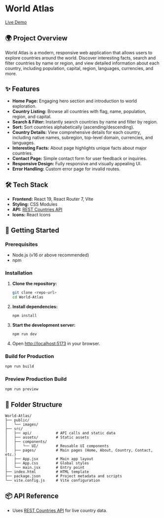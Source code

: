 # World Atlas

[Live Demo](https://world-atlas-delta.vercel.app/)

## 🌍 Project Overview

World Atlas is a modern, responsive web application that allows users to explore countries around the world. Discover interesting facts, search and filter countries by name or region, and view detailed information about each country, including population, capital, region, languages, currencies, and more.

## ✨ Features

- **Home Page:** Engaging hero section and introduction to world exploration.
- **Country Listing:** Browse all countries with flag, name, population, region, and capital.
- **Search & Filter:** Instantly search countries by name and filter by region.
- **Sort:** Sort countries alphabetically (ascending/descending).
- **Country Details:** View comprehensive details for each country, including native names, subregion, top-level domain, currencies, and languages.
- **Interesting Facts:** About page highlights unique facts about major countries.
- **Contact Page:** Simple contact form for user feedback or inquiries.
- **Responsive Design:** Fully responsive and visually appealing UI.
- **Error Handling:** Custom error page for invalid routes.

## 🛠️ Tech Stack

- **Frontend:** React 19, React Router 7, Vite
- **Styling:** CSS Modules
- **API:** [REST Countries API](https://restcountries.com/)
- **Icons:** React Icons

## 🚀 Getting Started

### Prerequisites

- Node.js (v16 or above recommended)
- npm

### Installation

1. **Clone the repository:**
   ```bash
   git clone <repo-url>
   cd World-Atlas
   ```
2. **Install dependencies:**
   ```bash
   npm install
   ```
3. **Start the development server:**
   ```bash
   npm run dev
   ```
4. Open [http://localhost:5173](http://localhost:5173) in your browser.

### Build for Production

```bash
npm run build
```

### Preview Production Build

```bash
npm run preview
```

## 📁 Folder Structure

```
World-Atlas/
├── public/
│   └── images/
├── src/
│   ├── api/           # API calls and static data
│   ├── assets/        # Static assets
│   ├── components/
│   │   └── UI/        # Reusable UI components
│   ├── pages/         # Main pages (Home, About, Country, Contact, etc.)
│   ├── App.jsx        # Main app layout
│   ├── App.css        # Global styles
│   └── main.jsx       # Entry point
├── index.html         # HTML template
├── package.json       # Project metadata and scripts
└── vite.config.js     # Vite configuration
```

## 📦 API Reference

- Uses [REST Countries API](https://restcountries.com/) for live country data.
